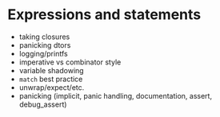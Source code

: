 # Expressions and statements

- taking closures
- panicking dtors
- logging/printfs
- imperative vs combinator style
- variable shadowing
- `match` best practice
- unwrap/expect/etc.
- panicking (implicit, panic handling, documentation, assert, debug_assert)
